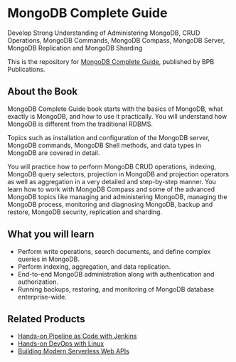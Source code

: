 # MongoDB Complete Guide

Develop Strong Understanding of Administering MongoDB, CRUD Operations, MongoDB Commands, MongoDB Compass, MongoDB Server, MongoDB Replication and MongoDB Sharding

This is the repository for [MongoDB Complete Guide](https://in.bpbonline.com/products/mongodb-complete-guide?_pos=1&_sid=f6c1702d6&_ss=r), published by BPB Publications.

## About the Book
MongoDB Complete Guide book starts with the basics of MongoDB, what exactly is MongoDB, and how to use it practically. You will understand how MongoDB is different from the traditional RDBMS.

Topics such as installation and configuration of the MongoDB server, MongoDB commands, MongoDB Shell methods, and data types in MongoDB are covered in detail.

You will practice how to perform MongoDB CRUD operations, indexing, MongoDB query selectors, projection in MongoDB and projection operators as well as aggregation in a very detailed and step-by-step manner. You learn how to work with MongoDB Compass and some of the advanced MongoDB topics like managing and administering MongoDB, managing the MongoDB process, monitoring and diagnosing MongoDB, backup and restore, MongoDB security, replication and sharding.

## What you will learn
* Perform write operations, search documents, and define complex queries in MongoDB.
* Perform indexing, aggregation, and data replication.
* End-to-end MongoDB administration along with authentication and authorization.
* Running backups, restoring, and monitoring of MongoDB database enterprise-wide.

## Related Products
* [Hands-on Pipeline as Code with Jenkins](https://in.bpbonline.com/products/hands-on-pipeline-as-a-code-with-jenkins?_pos=2&_sid=94b3d313d&_ss=r)
* [Hands-on DevOps with Linux](https://in.bpbonline.com/products/hands-on-devops-with-linux?_pos=3&_sid=94b3d313d&_ss=r)
* [Building Modern Serverless Web APIs](https://in.bpbonline.com/products/building-modern-serverless-web-apis?_pos=4&_sid=8961d2b72&_ss=r)
      
